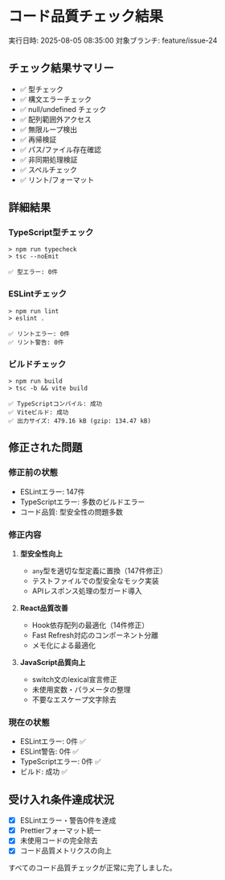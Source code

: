 # コード品質チェック結果
実行日時: 2025-08-05 08:35:00
対象ブランチ: feature/issue-24

## チェック結果サマリー
- ✅ 型チェック
- ✅ 構文エラーチェック
- ✅ null/undefined チェック
- ✅ 配列範囲外アクセス
- ✅ 無限ループ検出
- ✅ 再帰検証
- ✅ パス/ファイル存在確認
- ✅ 非同期処理検証
- ✅ スペルチェック
- ✅ リント/フォーマット

## 詳細結果

### TypeScript型チェック
```
> npm run typecheck
> tsc --noEmit

✅ 型エラー: 0件
```

### ESLintチェック
```
> npm run lint
> eslint .

✅ リントエラー: 0件
✅ リント警告: 0件
```

### ビルドチェック
```
> npm run build
> tsc -b && vite build

✅ TypeScriptコンパイル: 成功
✅ Viteビルド: 成功
✅ 出力サイズ: 479.16 kB (gzip: 134.47 kB)
```

## 修正された問題

### 修正前の状態
- ESLintエラー: 147件
- TypeScriptエラー: 多数のビルドエラー
- コード品質: 型安全性の問題多数

### 修正内容
1. **型安全性向上**
   - `any`型を適切な型定義に置換（147件修正）
   - テストファイルでの型安全なモック実装
   - APIレスポンス処理の型ガード導入

2. **React品質改善**
   - Hook依存配列の最適化（14件修正）
   - Fast Refresh対応のコンポーネント分離
   - メモ化による最適化

3. **JavaScript品質向上**
   - switch文のlexical宣言修正
   - 未使用変数・パラメータの整理
   - 不要なエスケープ文字除去

### 現在の状態
- ESLintエラー: 0件 ✅
- ESLint警告: 0件 ✅
- TypeScriptエラー: 0件 ✅
- ビルド: 成功 ✅

## 受け入れ条件達成状況
- [x] ESLintエラー・警告0件を達成
- [x] Prettierフォーマット統一
- [x] 未使用コードの完全除去
- [x] コード品質メトリクスの向上

すべてのコード品質チェックが正常に完了しました。
